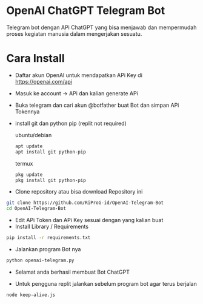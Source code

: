 # OpenAI ChatGPT Telegram Bot
Telegram bot dengan APi ChatGPT yang bisa menjawab dan mempermudah proses kegiatan manusia dalam mengerjakan sesuatu.
# Cara Install
- Daftar akun OpenAI untuk mendapatkan APi Key di https://openai.com/api
- Masuk ke account -> APi dan kalian generate APi
- Buka telegram dan cari akun @botfather buat Bot dan simpan APi Tokennya
- install git dan python pip (replit not required)
  
  ubuntu/debian
  ```bash
  apt update
  apt install git python-pip
  ```
  termux
  ```sh
  pkg update
  pkg install git python-pip
  ```
  
- Clone repository atau bisa download Repository ini
```bash
git clone https://github.com/RiProG-id/OpenAI-Telegram-Bot
cd OpenAI-Telegram-Bot
```
- Edit APi Token dan APi Key sesuai dengan yang kalian buat
- Install Library / Requirements
```bash
pip install -r requirements.txt
```
- Jalankan program Bot nya
```bash
python openai-telegram.py
```
- Selamat anda berhasil membuat Bot ChatGPT

- Untuk pengguna replit jalankan sebelum program bot agar terus berjalan
```bash
node keep-alive.js
```
